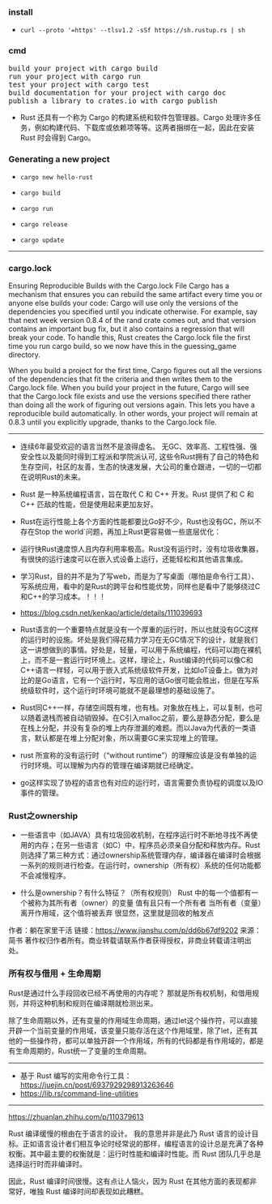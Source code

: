 ### install
+ `curl --proto '=https' --tlsv1.2 -sSf https://sh.rustup.rs | sh`

### cmd
<pre>
build your project with cargo build
run your project with cargo run
test your project with cargo test
build documentation for your project with cargo doc
publish a library to crates.io with cargo publish
</pre>

+ Rust 还具有一个称为 Cargo 的构建系统和软件包管理器。Cargo 处理许多任务，例如构建代码、下载库或依赖项等等。这两者捆绑在一起，因此在安装 Rust 时会得到 Cargo。

### Generating a new project

+ `cargo new hello-rust`

+ `cargo build`
+ `cargo run`
+ `cargo release`
+ `cargo update`

---

### cargo.lock

Ensuring Reproducible Builds with the Cargo.lock File
Cargo has a mechanism that ensures you can rebuild the same artifact every time you or anyone else builds your code: Cargo will use only the versions of the dependencies you specified until you indicate otherwise. For example, say that next week version 0.8.4 of the rand crate comes out, and that version contains an important bug fix, but it also contains a regression that will break your code. To handle this, Rust creates the Cargo.lock file the first time you run cargo build, so we now have this in the guessing_game directory.

When you build a project for the first time, Cargo figures out all the versions of the dependencies that fit the criteria and then writes them to the Cargo.lock file. When you build your project in the future, Cargo will see that the Cargo.lock file exists and use the versions specified there rather than doing all the work of figuring out versions again. This lets you have a reproducible build automatically. In other words, your project will remain at 0.8.3 until you explicitly upgrade, thanks to the Cargo.lock file.

---


+ 连续6年最受欢迎的语言当然不是浪得虚名。 无GC、效率高、工程性强、强安全性以及能同时得到工程派和学院派认可, 这些令Rust拥有了自己的特色和生存空间，社区的友善，生态的快速发展，大公司的重仓跟进，一切的一切都在说明Rust的未来。
+ Rust 是一种系统编程语言，旨在取代 C 和 C++ 开发。Rust 提供了和 C 和 C++ 匹敌的性能，但是使用起来更加友好。
+ Rust在运行性能上各个方面的性能都要比Go好不少，Rust也没有GC，所以不存在Stop the world`问题，再加上Rust更容易做一些底层优化：
+ 运行快Rust速度惊人且内存利用率极高。Rust没有运行时，没有垃圾收集器，有很快的运行速度可以在嵌入式设备上运行，还能轻松和其他语言集成。

+ 学习Rust，目的并不是为了写web，而是为了写桌面（哪怕是命令行工具）、写系统应用，看中的是Rust的跨平台和性能优势，同样也是看中了能够绕过C和C++的学习成本。！！！


+ https://blog.csdn.net/kenkao/article/details/111039693
+ Rust语言的一个重要特点就是没有一个厚重的运行时，所以也就没有GC这样的运行时的设施。坏处是我们得花精力学习在无GC情况下的设计，就是我们这一讲想做到的事情。好处是，轻量，可以用于系统编程，代码可以跑在裸机上，而不是一套运行时环境上。这样，理论上，Rust编译的代码可以像C和C++语言一样轻，可以用于嵌入式系统级软件开发，比如IoT设备上。做为对比的是Go语言，它有一个运行时，写应用的话Go很可能会胜出，但是在写系统级软件时，这个运行时环境可能就不是最理想的基础设施了。

+ Rust同C++一样，存储空间既有堆，也有栈。对象放在栈上，可以复制，也可以随着退栈而被自动销毁掉。在C引入malloc之前，要么是静态分配，要么是在栈上分配，并没有复杂的堆上内存泄漏的难题。而以Java为代表的一类语言，默认都是在堆上分配对象，所以需要GC来实现堆上的管理。

+ rust 所宣称的没有运行时（“without runtime”）的理解应该是没有单独的运行时环境。可以理解为内存的管理在编译期就已经确定。
+ go这样实现了协程的语言也有对应的运行时，语言需要负责协程的调度以及IO事件的管理。

### Rust之ownership
+ 一些语言中（如JAVA）具有垃圾回收机制，在程序运行时不断地寻找不再使用的内存；在另一些语言（如C）中，程序员必须亲自分配和释放内存。Rust 则选择了第三种方式：通过ownership系统管理内存，编译器在编译时会根据一系列的规则进行检查。在运行时，ownership（所有权）系统的任何功能都不会减慢程序。

+ 什么是ownership？有什么特征？（所有权规则）
Rust 中的每一个值都有一个被称为其所有者（owner）的变量
值有且只有一个所有者
当所有者（变量）离开作用域，这个值将被丢弃
很显然，这里就是回收的触发点


作者：躺在家里干活
链接：https://www.jianshu.com/p/dd6b67df9202
来源：简书
著作权归作者所有。商业转载请联系作者获得授权，非商业转载请注明出处。

### 所有权与借用 + 生命周期
Rust是通过什么手段回收已经不再使用的内存呢？
那就是所有权机制，和借用规则，并将这种机制和规则在编译期就检测出来。

除了生命周期以外，还有变量的作用域生命周期，通过let这个操作符，可以直接开辟一个当前变量的作用域，该变量只能存活在这个作用域里，除了let，还有其他的一些操作符，都可以单独开辟一个作用域，所有的代码都是有作用域的，都是有生命周期的，Rust统一了变量的生命周期。


---


+ 基于 Rust 编写的实用命令行工具：<https://juejin.cn/post/6937929298913263646>
+ https://lib.rs/command-line-utilities

---

https://zhuanlan.zhihu.com/p/110379613

Rust 编译缓慢的根由在于语言的设计。
我的意思并非是此乃 Rust 语言的设计目标。正如语言设计者们相互争论时经常说的那样，编程语言的设计总是充满了各种权衡。其中最主要的权衡就是：运行时性能和编译时性能。而 Rust 团队几乎总是选择运行时而非编译时。

因此，Rust 编译时间很慢。这有点让人恼火，因为 Rust 在其他方面的表现都非常好，唯独 Rust 编译时间却表现如此糟糕。

